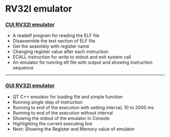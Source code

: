 # RV32I emulator

### [CUI RV32I emulator](https://github.com/alankuo04/rv32I-emulator/tree/main/emulator)
+ A readelf program for reading the ELF file
+ Disassemble the text section of ELF file
+ Get the assembly with register name
+ Changing register value after each instruction
+ ECALL instruction for write to stdout and exit system call
+ An emulator for running elf file with output and showing instruction sequence
---
### [GUI RV32I emulator](https://github.com/alankuo04/rv32I-emulator/tree/main/RV32I_emulator)
+ QT C++ emulator for loading file and simple function
+ Running single step of instruction
+ Running to end of the execution with setting interval, 10 to 2000 ms
+ Running to end of the execution without interval
+ Showing the stdout of the emulator in Console
+ Highlighting the current executing line
+ Next: Showing the Register and Memory value of emulator

